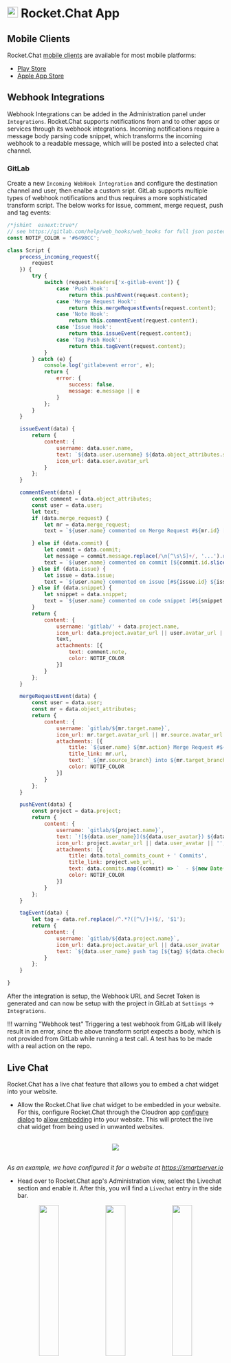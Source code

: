 # <img src="/img/apps/rocketchat-square.png" width="25px"> Rocket.Chat App

## Mobile Clients

Rocket.Chat [mobile clients](https://rocket.chat/download) are available for most mobile platforms:

* [Play Store](https://play.google.com/store/apps/details?id=chat.rocket.android)
* [Apple App Store](https://itunes.apple.com/app/rocket-chat/id1148741252)

## Webhook Integrations

Webhook Integrations can be added in the Administration panel under `Integrations`.
Rocket.Chat supports notifications from and to other apps or services through its webhook integrations.
Incoming notifications require a message body parsing code snippet, which transforms the incoming webhook to a readable message,
which will be posted into a selected chat channel.

### GitLab

Create a new `Incoming WebHook Integration` and configure the destination channel and user, then enalbe a custom sript.
GitLab supports multiple types of webhook notifications and thus requires a more sophisticated transform script.
The below works for issue, comment, merge request, push and tag events:

```javascript
/*jshint  esnext:true*/
// see https://gitlab.com/help/web_hooks/web_hooks for full json posted by GitLab
const NOTIF_COLOR = '#6498CC';

class Script {
    process_incoming_request({
        request
    }) {
        try {
            switch (request.headers['x-gitlab-event']) {
                case 'Push Hook':
                    return this.pushEvent(request.content);
                case 'Merge Request Hook':
                    return this.mergeRequestEvents(request.content);
                case 'Note Hook':
                    return this.commentEvent(request.content);
                case 'Issue Hook':
                    return this.issueEvent(request.content);
                case 'Tag Push Hook':
                    return this.tagEvent(request.content);
            }
        } catch (e) {
            console.log('gitlabevent error', e);
            return {
                error: {
                    success: false,
                    message: e.message || e
                }
            };
        }
    }

    issueEvent(data) {
        return {
            content: {
                username: data.user.name,
                text: `${data.user.username} ${data.object_attributes.state} an issue _${data.object_attributes.title}_ on ${data.project.name}. *Description:* ${data.object_attributes.description}. See: ${data.object_attributes.url}`,
                icon_url: data.user.avatar_url
            }
        };
    }

    commentEvent(data) {
        const comment = data.object_attributes;
        const user = data.user;
        let text;
        if (data.merge_request) {
            let mr = data.merge_request;
            text = `${user.name} commented on Merge Request #${mr.id} [${mr.title}](${comment.url})`;

        } else if (data.commit) {
            let commit = data.commit;
            let message = commit.message.replace(/\n[^\s\S]+/, '...').replace(/\n$/, '');
            text = `${user.name} commented on commit [${commit.id.slice(0, 8)} ${message}](${comment.url})`;
        } else if (data.issue) {
            let issue = data.issue;
            text = `${user.name} commented on issue [#${issue.id} ${issue.title}](${comment.url})`;
        } else if (data.snippet) {
            let snippet = data.snippet;
            text = `${user.name} commented on code snippet [#${snippet.id} ${snippet.title}](${comment.url})`;
        }
        return {
            content: {
                username: 'gitlab/' + data.project.name,
                icon_url: data.project.avatar_url || user.avatar_url || '',
                text,
                attachments: [{
                    text: comment.note,
                    color: NOTIF_COLOR
                }]
            }
        };
    }

    mergeRequestEvent(data) {
        const user = data.user;
        const mr = data.object_attributes;
        return {
            content: {
                username: `gitlab/${mr.target.name}`,
                icon_url: mr.target.avatar_url || mr.source.avatar_url || user.avatar_url || '',
                attachments: [{
                    title: `${user.name} ${mr.action} Merge Request #${mr.id} ${mr.title}`,
                    title_link: mr.url,
                    text: `_${mr.source_branch} into ${mr.target_branch}_`,
                    color: NOTIF_COLOR
                }]
            }
        };
    }

    pushEvent(data) {
        const project = data.project;
        return {
            content: {
                username: `gitlab/${project.name}`,
                text: `![${data.user_name}](${data.user_avatar}) ${data.user_name} pushed ${data.total_commits_count} commits to ${project.name}. See: ${project.web_url}`,
                icon_url: project.avatar_url || data.user_avatar || '',
                attachments: [{
                    title: data.total_commits_count + ' Commits',
                    title_link: project.web_url,
                    text: data.commits.map((commit) => `  - ${new Date(commit.timestamp).toUTCString()} [${commit.id.slice(0, 8)}](${commit.url}) by ${commit.author.name}: ${commit.message.replace(/\s*$/, '')}`).join('\n'),
                    color: NOTIF_COLOR
                }]
            }
        };
    }

    tagEvent(data) {
        let tag = data.ref.replace(/^.*?([^\/]+)$/, '$1');
        return {
            content: {
                username: `gitlab/${data.project.name}`,
                icon_url: data.project.avatar_url || data.user_avatar || '',
                text: `${data.user_name} push tag [${tag} ${data.checkout_sha.slice(0, 8)}](${data.project.web_url}/tags/${tag})`
            }
        };
    }

}
```

After the integration is setup, the Webhook URL and Secret Token is generated and can now be setup with the project in GitLab at `Settings` -> `Integrations`.

!!! warning "Webhook test"
    Triggering a test webhook from GitLab will likely result in an error, since the above transform script expects a body, which is not provided from GitLab while running a test call. A test has to be made with a real action on the repo.

## Live Chat

Rocket.Chat has a live chat feature that allows you to embed a chat widget into your website.

* Allow the Rocket.Chat live chat widget to be embedded in your website. For this, configure Rocket.Chat through the Cloudron app [configure dialog](/documentation/apps/#re-configuring-an-app) to [allow embedding](https://cloudron.io/documentation/apps/#embedding-apps) into your website. This will protect the live chat widget from being used in unwanted websites.

<br/>
<center><img src="/img/app-embed-url.png" class="shadow"></center>
<br/>

*As an example, we have configured it for a website at https://smartserver.io*

* Head over to Rocket.Chat app's Administration view, select the Livechat section and enable it. After this, you will find a `Livechat` entry in the side bar.

<center>
<img src="/blog/img/live-chat-4.png" class="shadow" width="30%">
<img src="/blog/img/live-chat-2.png" class="shadow" width="30%">
<img src="/blog/img/live-chat-3.png" class="shadow" width="30%">
</center>
<br/>

*You will also find options to customize the live chat widget appearance to match your look and feel there.*

* As the last step, copy the Javascript code snippet shown in the Livechat Installation view and paste it to the bottom of your website's html code as the last thing before the `</body>` tag. Wordpress users can use the [Rocket.Chat LiveChat Wordpress plugin](https://wordpress.org/plugins/rocketchat-livechat/) instead.

You will now see the live chat widget on the bottom right of your page.


